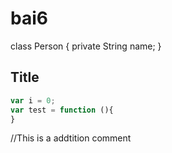 # bai6

class Person {
  private String name;
}
## Title

```javascript
var i = 0;
var test = function (){
}
```
//This is a addtition comment
